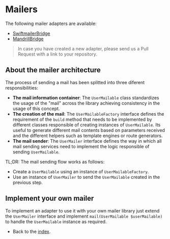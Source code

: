 # Mailers

The following mailer adapters are available:

* [SwiftmailerBridge](https://github.com/BenGorUser/SwiftMailerBridge)
* [MandrillBridge](https://github.com/BenGorUser/MandrillBridge) 

> In case you have created a new adapter, please send us a Pull Request with a link to your repository.

## About the mailer architecture
The process of sending a mail has been splitted into three diferent responsibilities:

* **The mail information container**: The `UserMailable` class standardizes the usage of the "mail" across the library 
achieving consistency in the usage of this concept.
* **The creation of the mail**: The `UserMailableFactory` interface defines the requirement of the `build` method that
needs to be implemented by different classes responsible of creating instances of `UserMailable`. 
Its useful to generate different mail contents based on parameters received and the different helpers such as template 
engines or route generators.
* **The mail sender**: The `UserMailer` interface defines the way in which all mail sending services need to implement
the logic responsible of sending `UserMailable`.

TL;DR: The mail sending flow works as follows:
* Create a `UserMailable` using an instance of `UserMailableFactory`.
* Use an instance of `UserMailer` to send the `UserMailable` created in the previous step.

## Implement your own mailer
To implement an adapter to use it with your own mailer library just extend the `UserMailer` interface and implement
`mail(UserMailable $userMailable)` to handle the `UserMailable` instance as required.

- Back to the [index](index.md).
